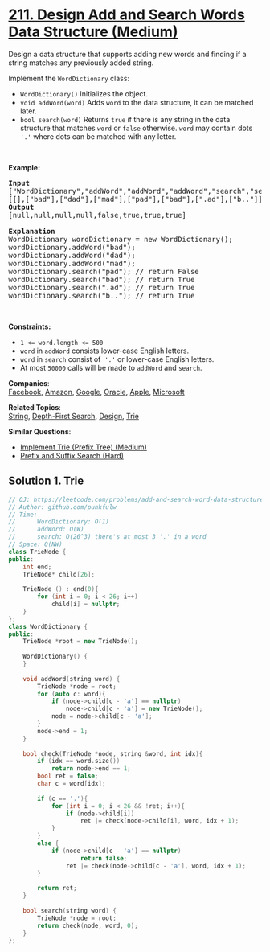 # [211. Design Add and Search Words Data Structure (Medium)](https://leetcode.com/problems/design-add-and-search-words-data-structure/)

<p>Design a data structure that supports adding new words and finding if a string matches any previously added string.</p>

<p>Implement the <code>WordDictionary</code> class:</p>

<ul>
	<li><code>WordDictionary()</code>&nbsp;Initializes the object.</li>
	<li><code>void addWord(word)</code> Adds <code>word</code> to the data structure, it can be matched later.</li>
	<li><code>bool search(word)</code>&nbsp;Returns <code>true</code> if there is any string in the data structure that matches <code>word</code>&nbsp;or <code>false</code> otherwise. <code>word</code> may contain dots <code>'.'</code> where dots can be matched with any letter.</li>
</ul>

<p>&nbsp;</p>
<p><strong>Example:</strong></p>

<pre><strong>Input</strong>
["WordDictionary","addWord","addWord","addWord","search","search","search","search"]
[[],["bad"],["dad"],["mad"],["pad"],["bad"],[".ad"],["b.."]]
<strong>Output</strong>
[null,null,null,null,false,true,true,true]

<strong>Explanation</strong>
WordDictionary wordDictionary = new WordDictionary();
wordDictionary.addWord("bad");
wordDictionary.addWord("dad");
wordDictionary.addWord("mad");
wordDictionary.search("pad"); // return False
wordDictionary.search("bad"); // return True
wordDictionary.search(".ad"); // return True
wordDictionary.search("b.."); // return True
</pre>

<p>&nbsp;</p>
<p><strong>Constraints:</strong></p>

<ul>
	<li><code>1 &lt;= word.length &lt;= 500</code></li>
	<li><code>word</code> in <code>addWord</code> consists lower-case English letters.</li>
	<li><code>word</code> in <code>search</code> consist of&nbsp; <code>'.'</code> or lower-case English letters.</li>
	<li>At most <code>50000</code>&nbsp;calls will be made to <code>addWord</code>&nbsp;and <code>search</code>.</li>
</ul>


**Companies**:  
[Facebook](https://leetcode.com/company/facebook), [Amazon](https://leetcode.com/company/amazon), [Google](https://leetcode.com/company/google), [Oracle](https://leetcode.com/company/oracle), [Apple](https://leetcode.com/company/apple), [Microsoft](https://leetcode.com/company/microsoft)

**Related Topics**:  
[String](https://leetcode.com/tag/string/), [Depth-First Search](https://leetcode.com/tag/depth-first-search/), [Design](https://leetcode.com/tag/design/), [Trie](https://leetcode.com/tag/trie/)

**Similar Questions**:
* [Implement Trie (Prefix Tree) (Medium)](https://leetcode.com/problems/implement-trie-prefix-tree/)
* [Prefix and Suffix Search (Hard)](https://leetcode.com/problems/prefix-and-suffix-search/)

## Solution 1. Trie

```cpp
// OJ: https://leetcode.com/problems/add-and-search-word-data-structure-design/
// Author: github.com/punkfulw
// Time:
//      WordDictionary: O(1)
//      addWord: O(W)
//      search: O(26^3) there's at most 3 '.' in a word
// Space: O(NW)
class TrieNode {
public:
    int end;
    TrieNode* child[26];
    
    TrieNode () : end(0){
        for (int i = 0; i < 26; i++)
            child[i] = nullptr;
    }
};
class WordDictionary {
public:
    TrieNode *root = new TrieNode();
    
    WordDictionary() {
    }
    
    void addWord(string word) {
        TrieNode *node = root;
        for (auto c: word){
            if (node->child[c - 'a'] == nullptr)
                node->child[c - 'a'] = new TrieNode();
            node = node->child[c - 'a'];
        }
        node->end = 1;
    }
    
    bool check(TrieNode *node, string &word, int idx){
        if (idx == word.size())
            return node->end == 1;
        bool ret = false;
        char c = word[idx];     
        
        if (c == '.'){
            for (int i = 0; i < 26 && !ret; i++){
                if (node->child[i])
                    ret |= check(node->child[i], word, idx + 1);
            }
        }
        else {
            if (node->child[c - 'a'] == nullptr)
                    return false;
                ret |= check(node->child[c - 'a'], word, idx + 1);
        }
            
        return ret;
    }
    
    bool search(string word) {
        TrieNode *node = root;
        return check(node, word, 0);
    }
};
```
